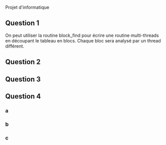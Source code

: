 Projet d'informatique

<a name="q1"></a>
## Question 1
On peut utiliser la routine block_find pour écrire une routine multi-threads en découpant le tableau en blocs. 
Chaque bloc sera analysé par un thread différent. 
<a name="q2"></a>
## Question 2

<a name="q3"></a>
## Question 3

<a name="q4"></a>
## Question 4
### a
### b
### c

